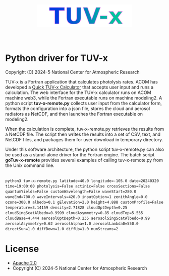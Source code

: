 <h1 align="center">
<img src="../../docs/source/_static/logo.svg" width="300">
</h1><br>

# Python driver for TUV-x

Copyright (C) 2024-5 National Center for Atmospheric Research

TUV-x is a Fortran application that calculates photolysis rates.
ACOM has developed a [Quick TUV-x Calculator](https://www.acom.ucar.edu/Models/TUV/Interactive_TUV/tuv-x.shtml) that accepts user input and runs a calculation.
The web interface for the TUV-x calculator runs on ACOM machine web3, while the Fortran executable runs on machine modeling2.
A python script **tuv-x-remote.py** collects user input from the calculator form, formats the configuration into a json file,
stores the cloud and aerosol radiators as NetCDF, and then launches the Fortran executable on modeling2.

When the calculation is complete, tuv-x-remote.py retrieves the results from a NetCDF file.
The script then writes the results into a set of CSV, text, and NetCDF files, and packages them for user download in temporary directory.

Under this software architecture, the python script tuv-x-remote.py can also be used as a stand-alone driver for the Fortran engine.
The batch script **goTuv-x-remote** provides several examples of calling tuv-x-remote.py from the Unix command line.

<code>
python3 tuv-x-remote.py latitude=40.0 longitude=-105.0 date=20240320 time=19:00:00 photolysis=False actinic=False crossSections=False quantumYields=False customWavelength=False waveStart=280.0 waveEnd=700.0 waveIntervals=420.0 inputOption=1 zenithAngle=0.0 ozone=300.0 albedo=0.1 gElevation=2.0 height=4.888 customProfile=False temperature=3.14159 density=2.71828 cloudOptDepth=0.25 cloudSingScatAlbedo=0.9999 cloudAsymmetry=0.85 cloudTop=5.555 cloudBase=4.444 aerosolOptDepth=0.235 aerosolSingScatAlbedo=0.99 aerosolAsymmetry=0.62 aerosolAlpha=1.0 aerosolLambda0=550.0 directSun=1.0 diffDown=1.0 diffUp=1.0 numStreams=2
</code>

# License

- [Apache 2.0](/LICENSE)
- Copyright (C) 2024-5 National Center for Atmospheric Research

